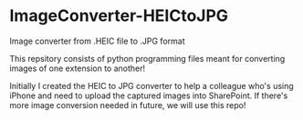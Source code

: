 # ImageConverter-HEICtoJPG
Image converter from .HEIC file to .JPG format


This repsitory consists of python programming files meant for converting images of one extension to another!

Initially I created the HEIC to JPG converter to help a colleague who's using iPhone and need to upload the captured images into SharePoint.
If there's more image conversion needed in future, we will use this repo!
